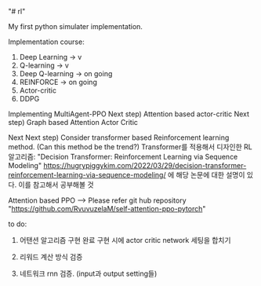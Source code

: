 "# rl"

My first python simulater implementation.

Implementation course:

1. Deep Learning -> v
2. Q-learning -> v
3. Deep Q-learning -> on going
4. REINFORCE -> on going
5. Actor-critic
6. DDPG

Implementing MultiAgent-PPO
Next step) Attention based actor-critic
Next step) Graph based Attention Actor Critic

Next Next step) Consider transformer based Reinforcement learning method. (Can this method be the trend?)
Transformer를 적용해서 디자인한 RL 알고리즘: "Decision Transformer: Reinforcement Learning via Sequence Modeling"
https://hugrypiggykim.com/2022/03/29/decision-transformer-reinforcement-learning-via-sequence-modeling/ 에 해당 논문에 대한 설명이 있다.
이를 참고해서 공부해볼 것

Attention based PPO --> Please refer git hub repository "https://github.com/RvuvuzelaM/self-attention-ppo-pytorch"

to do:
1. 어탠션 알고리즘 구현 완료
구현 시에 actor critic network 세팅을 합치기

2. 리워드 계산 방식 검증

3. 네트워크 rnn 검증. (input과 output setting들)